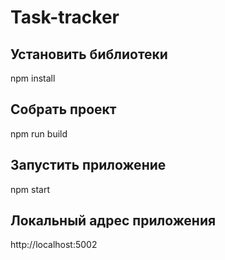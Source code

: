 # Task-tracker

## Установить библиотеки
npm install

## Собрать проект
npm run build

## Запустить приложение
npm start

## Локальный адрес приложения
http://localhost:5002